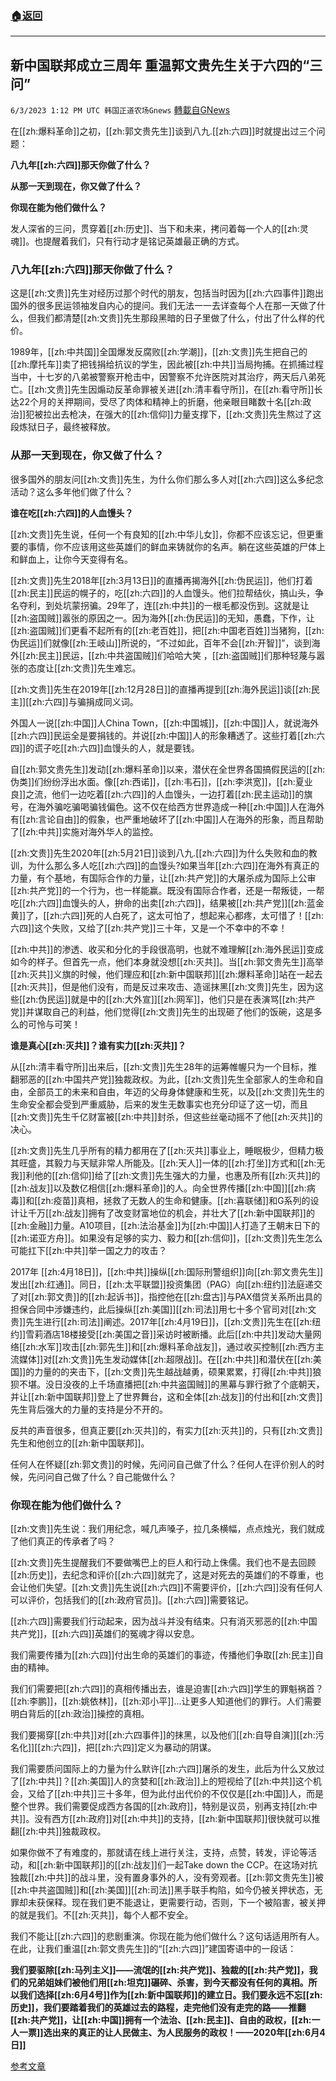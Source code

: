 ###  [:house:返回](README.md)
---


## 新中国联邦成立三周年 重温郭文贵先生关于六四的“三问”
`6/3/2023 1:12 PM UTC 韩国正道农场Gnews` [轉載自GNews](https://gnews.org/articles/1354861)

在[[zh:爆料革命]]之初，[[zh:郭文贵先生]]谈到八九.[[zh:六四]]时就提出过三个问题：

**八九年[[zh:六四]]那天你做了什么？**

**从那一天到现在，你又做了什么？**

**你现在能为他们做什么？**

发人深省的三问，贯穿着[[zh:历史]]、当下和未来，拷问着每一个人的[[zh:灵魂]]。也提醒着我们，只有行动才是铭记英雄最正确的方式。

### 八九年[[zh:六四]]那天你做了什么？

这是[[zh:文贵]]先生对经历过那个时代的朋友，包括当时因为[[zh:六四事件]]跑出国外的很多民运领袖发自内心的提问。我们无法一一去详查每个人在那一天做了什么，但我们都清楚[[zh:文贵]]先生那段黑暗的日子里做了什么，付出了什么样的代价。

1989年，[[zh:中共国]]全国爆发反腐败[[zh:学潮]]，[[zh:文贵]]先生把自己的[[zh:摩托车]]卖了把钱捐给抗议的学生，因此被[[zh:中共]]当局拘捕。在抓捕过程当中，十七岁的八弟被警察开枪击中，因警察不允许医院对其治疗，两天后八弟死亡。[[zh:文贵]]先生因煽动反革命罪被关进[[zh:清丰看守所]]，在[[zh:看守所]]长达22个月的关押期间，受尽了肉体和精神上的折磨，他亲眼目睹数十名[[zh:政治]]犯被拉出去枪决，在强大的[[zh:信仰]]力量支撑下，[[zh:文贵]]先生熬过了这段炼狱日子，最终被释放。

### 从那一天到现在，你又做了什么？

很多国外的朋友问[[zh:文贵]]先生，为什么你们那么多人对[[zh:六四]]这么多纪念活动？这么多年他们做了什么？

**谁在吃[[zh:六四]]的人血馒头？**

[[zh:文贵]]先生说，任何一个有良知的[[zh:中华儿女]]，你都不应该忘记，但更重要的事情，你不应该用这些英雄们的鲜血来铸就你的名声。躺在这些英雄的尸体上和鲜血上，让你今天变得有名。

[[zh:文贵]]先生2018年[[zh:3月13日]]的直播再揭海外[[zh:伪民运]]，他们打着[[zh:民主]]民运的幌子的，吃[[zh:六四]]的人血馒头。他们拉帮结伙，搞山头，争名夺利，到处坑蒙拐骗。29年了，连[[zh:中共]]的一根毛都没伤到。这就是让[[zh:盗国贼]]嚣张的原因之一。因为海外[[zh:伪民运]]的无知，愚蠢，下作，让[[zh:盗国贼]]们更看不起所有的[[zh:老百姓]]，把[[zh:中国老百姓]]当猪狗，[[zh:伪民运]]们就像[[zh:王岐山]]所说的，“不过如此，百年不会[[zh:开智]]”，谈到海外[[zh:民主]]民运，[[zh:中共盗国贼]]们哈哈大笑 ，[[zh:盗国贼]]们那种轻蔑与嚣张的态度让[[zh:文贵]]先生难忘。

[[zh:文贵]]先生在2019年[[zh:12月28日]]的直播再提到[[zh:海外民运]]谈[[zh:民主]][[zh:六四]]与骗捐成同义词。

外国人一说[[zh:中国]]人China Town，[[zh:中国城]]，[[zh:中国]]人，就说海外[[zh:六四]]民运全是要捐钱的。并说[[zh:中国]]人的形象糟透了。这些打着[[zh:六四]]的谎子吃[[zh:六四]]血馒头的人，就是要钱。

自[[zh:郭文贵先生]]发动[[zh:爆料革命]]以来，潜伏在全世界各国搞假民运的[[zh:伪类]]们纷纷浮出水面。像[[zh:西诺]]，[[zh:韦石]]，[[zh:李洪宽]]，[[zh:夏业良]]之流，他们一边吃着[[zh:六四]]的人血馒头，一边打着[[zh:民主运动]]的旗号，在海外骗吃骗喝骗钱偏色。这不仅在给西方世界造成一种[[zh:中国]]人在海外有[[zh:言论自由]]的假象，也严重地破坏了[[zh:中国]]人在海外的形象，而且帮助了[[zh:中共]]实施对海外华人的监控。

[[zh:文贵]]先生2020年[[zh:5月21日]]谈到八九.[[zh:六四]]为什么失败和血的教训，为什么那么多人吃[[zh:六四]]的血馒头?如果当年[[zh:六四]]在海外有真正的力量，有个基地，有国际合作的力量，让[[zh:共产党]]的大屠杀成为国际上公审[[zh:共产党]]的一个行为，也一样能赢。既没有国际合作者，还是一帮叛徒，一帮吃[[zh:六四]]血馒头的人，拚命的出卖[[zh:六四]]，结果被[[zh:共产党]][[zh:蓝金黄]]了，[[zh:六四]]死的人白死了，这太可怕了，想起来心都疼，太可惜了！[[zh:六四]]这个失败，又给了[[zh:共产党]]三十年，又是一个不幸中的不幸！

[[zh:中共]]的渗透、收买和分化的手段很高明，也就不难理解[[zh:海外民运]]变成如今的样子。但首先一点，他们本身就没想[[zh:灭共]]。当[[zh:郭文贵先生]]高举[[zh:灭共]]义旗的时候，他们理应和[[zh:新中国联邦]][[zh:爆料革命]]站在一起去[[zh:灭共]]，但是他们没有，而是反过来攻击、造谣抹黑[[zh:文贵]]先生，因为这些[[zh:伪民运]]就是中的[[zh:大外宣]][[zh:网军]]，他们只是在表演骂[[zh:共产党]]并谋取自己的利益，他们觉得[[zh:文贵]]先生的出现砸了他们的饭碗，这是多么的可怜与可笑！

**谁是真心[[zh:灭共]]？谁有实力[[zh:灭共]]？**

从[[zh:清丰看守所]]出来后，[[zh:文贵]]先生28年的运筹帷幄只为一个目标，推翻邪恶的[[zh:中国共产党]]独裁政权。为此，[[zh:文贵]]先生全部家人的生命和自由，全部员工的未来和自由，年迈的父母身体健康和生死，以及[[zh:文贵]]先生的生命安全都会受到严重威胁，后来的发生无数事实也充分印证了这一切，而且[[zh:文贵]]先生千亿财富被[[zh:中共]]封杀，但这些丝毫动摇不了他[[zh:灭共]]的决心。

[[zh:文贵]]先生几乎所有的精力都用在了[[zh:灭共]]事业上，睡眠极少，但精力极其旺盛，其毅力与天赋非常人所能及。[[zh:天人]]一体的[[zh:打坐]]方式和[[zh:无我]]利他的[[zh:信仰]]给了[[zh:文贵]]先生强大的力量，也惠及所有[[zh:灭共]]的[[zh:战友]]以及数亿相信[[zh:爆料革命]]的人。向全世界传播[[zh:中国]][[zh:病毒]]和[[zh:疫苗]]真相，拯救了无数人的生命和健康。[[zh:喜联储]]和G系列的设计让千万[[zh:战友]]拥有了改变财富地位的机会，并壮大了[[zh:新中国联邦]]的[[zh:金融]]力量。A10项目，[[zh:法治基金]]为[[zh:中国]]人打造了王朝末日下的[[zh:诺亚方舟]]。如果没有足够的实力、毅力和[[zh:信仰]]，[[zh:文贵]]先生怎么可能扛下[[zh:中共]]举一国之力的攻击？

2017年 [[zh:4月18日]]，[[zh:中共]]操纵[[zh:国际刑警组织]]向[[zh:郭文贵先生]]发出[[zh:红通]]。同日，[[zh:太平联盟]]投资集团（PAG）向[[zh:纽约]]法庭递交了对[[zh:郭文贵]]的[[zh:起诉书]]，指控他在[[zh:盘古]]与PAX借贷关系所出具的担保合同中涉嫌违约，此后操纵[[zh:美国]][[zh:司法]]用七十多个官司对[[zh:文贵]]先生进行[[zh:司法]]阐述。2017年[[zh:4月19日]]，[[zh:文贵]]先生在[[zh:纽约]]雪莉酒店18楼接受[[zh:美国之音]]采访时被断播。此后[[zh:中共]]发动大量网络[[zh:水军]]攻击[[zh:郭先生]]和[[zh:爆料革命战友]]，通过收买控制[[zh:西方主流媒体]]对[[zh:文贵]]先生发动媒体[[zh:超限战]]。在[[zh:中共]]和潜伏在[[zh:美国]]的力量的的夹击下，[[zh:文贵]]先生越战越勇，硕果累累，打得[[zh:中共]]狼狈不堪。没日没夜的上千场直播把[[zh:中共盗国贼]]的黑幕与罪行掀了个底朝天，并让[[zh:新中国联邦]]登上了世界舞台，这和全体[[zh:战友]]的付出和[[zh:文贵]]先生背后强大的力量的支持是分不开的。

反共的声音很多，但真正要[[zh:灭共]]的，有实力[[zh:灭共]]的，只有[[zh:文贵]]先生和他创立的[[zh:新中国联邦]]。

任何人在怀疑[[zh:郭文贵]]的时候，先问问自己做了什么？任何人在评价别人的时候，先问问自己做了什么？自己能做什么？

### 你现在能为他们做什么？

[[zh:文贵]]先生说：我们用纪念，喊几声嗓子，拉几条横幅，点点烛光，我们就成了他们真正的传承者了吗？

[[zh:文贵]]先生提醒我们不要做嘴巴上的巨人和行动上侏儒。我们也不是去回顾[[zh:历史]]，去纪念和评价[[zh:六四]]就完了，这是对死去的英雄们的不尊重，也会让他们失望。[[zh:文贵]]先生说[[zh:六四]]不需要评价，[[zh:六四]]没有任何人可以评价，包括我们的[[zh:政府官员]]。[[zh:六四]]需要铭记。

[[zh:六四]]需要我们行动起来，因为战斗并没有结束。只有消灭邪恶的[[zh:中国共产党]]，[[zh:六四]]英雄们的冤魂才得以安息。

我们需要传播为[[zh:六四]]付出生命的英雄们的事迹，传播他们争取[[zh:民主]]自由的精神。

我们们需要把[[zh:六四]]的真相传播出去，谁是迫害[[zh:六四]]学生的罪魁祸首？[[zh:李鹏]]，[[zh:姚依林]]，[[zh:邓小平]]…让更多人知道他们的罪行。人们需要明白背后的[[zh:政治]]操控的真相。

我们要揭穿[[zh:中共]]对[[zh:六四事件]]的抹黑，以及他们[[zh:自导自演]][[zh:污名化]][[zh:六四]]，把[[zh:六四]]定义为暴动的阴谋。

我们需要质问国际上的力量为什么默许[[zh:六四]]屠杀的发生，此后为什么又放过了[[zh:中共]]？[[zh:美国]]人的贪婪和[[zh:政治]]上的短视给了[[zh:中共]]这个机会，又给了[[zh:中共]]三十多年，但为此付出代价的不仅仅是[[zh:中国]]人，而是整个世界。我们需要促成西方各国的[[zh:政府]]，特别是议员，别再支持[[zh:中共]]。没有西方[[zh:政府]]对[[zh:中共]]的支持，[[zh:新中国联邦]]很快就可以推翻[[zh:中共]]独裁政权。

如果你做不了有难度的，那就请在线上进行关注，支持，点赞，转发，评论等活动，和[[zh:新中国联邦]]的[[zh:战友]]们一起Take down the CCP。在这场对抗独裁[[zh:中共]]的战斗里，没有置身事外的人，没有旁观者。[[zh:郭文贵先生]]被[[zh:中共盗国贼]]和[[zh:美国]][[zh:司法]]黑手联手构陷，如今仍被关押状态，无罪却未获保释。现在我们更不能退让，更需要行动，否则，下一个被陷害，被关押的就是我们。不[[zh:灭共]]，每个人都不安全。

我们不能让[[zh:六四]]的悲剧重演。你现在能为他们做什么？这句话适用所有人。在此，让我们重温[[zh:郭文贵先生]]的“[[zh:六四]]”建国寄语中的一段话：

**我们要驱除[[zh:马列主义]]——流氓的[[zh:共产党]]、独裁的[[zh:共产党]]，我们的兄弟姐妹们被他们用[[zh:坦克]]碾碎、杀害，到今天都没有任何的真相。所以我们选择[[zh:6月4号]]作为[[zh:新中国联邦]]的建立日。我们要永远不忘[[zh:历史]]，我们要踏着我们的英雄过去的路程，走完他们没有走完的路——推翻[[zh:共产党]]，让[[zh:中国]]拥有一个法治、[[zh:民主]]、自由的政权，[[zh:一人一票]]选出来的真正的让人民做主、为人民服务的政权！——2020年[[zh:6月4日]]**

[参考文章](https://gnews.org/m/193817)
